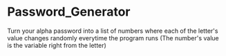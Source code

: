 # Password_Generator
Turn your alpha password into a list of numbers where each of the letter's value changes randomly everytime the program runs (The number's value is the variable right from the letter)
